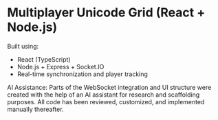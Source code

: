 # Multiplayer Unicode Grid (React + Node.js)

Built using:
- React (TypeScript)
- Node.js + Express + Socket.IO
- Real-time synchronization and player tracking

AI Assistance:
Parts of the WebSocket integration and UI structure were created with the help of an AI assistant for research and scaffolding purposes. All code has been reviewed, customized, and implemented manually thereafter.